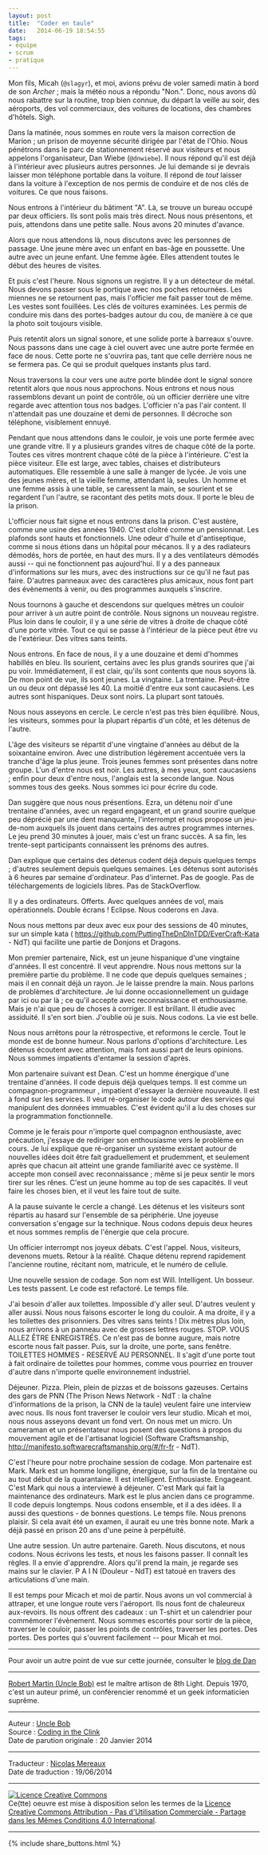 ```yaml
---
layout: post
title:  "Coder en taule"
date:   2014-06-19 18:54:55
tags:
- équipe
- scrum
- pratique
---
```

Mon fils, Micah (`@slagyr`), et moi, avions prévu de voler samedi matin à bord de son _Archer_ ; mais la météo nous a répondu "Non.". Donc, nous avons dû nous rabattre sur la routine, trop bien connue, du départ la veille au soir, des aéroports, des vol commerciaux, des voitures de locations, des chambres d'hôtels. Sigh.

Dans la matinée, nous sommes en route vers la maison correction de Marion ; un prison de moyenne sécurité dirigée par l'état de l'Ohio. Nous pénétrons dans le parc de stationnement réservé aux visiteurs et nous appelons l'organisateur, Dan Wiebe (`@dnwiebe`). Il nous répond qu'il est déjà à l'intérieur avec plusieurs autres personnes. Je lui demande si je devrais laisser mon téléphone portable dans la voiture. Il répond de _tout_ laisser dans la voiture à l'exception de nos permis de conduire et de nos clés de voitures. Ce que nous faisons.

Nous entrons à l'intérieur du bâtiment "A". Là, se trouve un bureau occupé par deux officiers. Ils sont polis mais très direct. Nous nous présentons, et puis, attendons dans une petite salle. Nous avons 20 minutes d'avance.

Alors que nous attendons là, nous discutons avec les personnes de passage. Une jeune mère avec un enfant en bas-âge en poussette. Une autre avec un jeune enfant. Une femme âgée. Elles attendent toutes le début des heures de visites.

Et puis c'est l'heure. Nous signons un registre. Il y a un détecteur de métal. Nous devons passer sous le portique avec nos poches retournées. Les miennes ne se retournent pas, mais l'officier me fait passer tout de même. Les vestes sont fouillées. Les clés de voitures examinées. Les permis de conduire mis dans des portes-badges autour du cou, de manière à ce que la photo soit toujours visible.

Puis retentit alors un signal sonore, et une solide porte à barreaux s'ouvre. Nous passons dans une cage à ciel ouvert avec une autre porte fermée en face de nous. Cette porte ne s'ouvrira pas, tant que celle derrière nous ne se fermera pas. Ce qui se produit quelques instants plus tard.

Nous traversons la cour vers une autre porte blindée dont le signal sonore retentit alors que nous nous approchons. Nous entrons et nous nous rassemblons devant un point de contrôle, où un officier derrière une vitre regarde avec attention tous nos badges. L'officier n'a pas l'air content. Il n'attendait pas une douzaine et demi de personnes. Il décroche son téléphone, visiblement ennuyé.

Pendant que nous attendons dans le couloir, je vois une porte fermée avec une grande vitre. Il y a plusieurs grandes vitres de chaque côté de la porte. Toutes ces vitres montrent chaque côté de la pièce à l'intérieure. C'est la pièce visiteur. Elle est large, avec tables, chaises et distributeurs automatiques. Elle ressemble à une salle à manger de lycée. Je vois une des jeunes mères, et la vieille femme, attendant là, seules. Un homme et une femme assis à une table, se caressent la main, se sourient et se regardent l'un l'autre, se racontant des petits mots doux. Il porte le bleu de la prison.

L'officier nous fait signe et nous entrons dans la prison. C'est austère, comme une usine des années 1940. C'est cloîtré comme un pensionnat. Les plafonds sont hauts et fonctionnels. Une odeur d'huile et d'antiseptique, comme si nous étions dans un hôpital pour mécanos. Il y a des radiateurs démodés, hors de portée, en haut des murs. Il y a des ventilateurs démodés aussi -- qui ne fonctionnent pas aujourd'hui. Il y a des panneaux d'informations sur les murs, avec des instructions sur ce qu'il ne faut pas faire. D'autres panneaux avec des caractères plus amicaux, nous font part des évènements à venir, ou des programmes auxquels s'inscrire.

Nous tournons à gauche et descendons sur quelques mètres un couloir pour arriver à un autre point de contrôle. Nous signons un nouveau registre. Plus loin dans le couloir, il y a une série de vitres à droite de chaque côté d'une porte vitrée. Tout ce qui se passe à l'intérieur de la pièce peut être vu de l'extérieur. Des vitres sans teints.

Nous entrons. En face de nous, il y a une douzaine et demi d'hommes habillés en bleu. Ils sourient, certains avec les plus grands sourires que j'ai pu voir. Immédiatement, il est clair, qu'ils sont contents que nous soyons là. De mon point de vue, ils sont jeunes. La vingtaine. La trentaine. Peut-être un ou deux ont dépassé les 40. La moitié d'entre eux sont caucasiens. Les autres sont hispaniques. Deux sont noirs. La plupart sont tatoués.

Nous nous asseyons en cercle. Le cercle n'est pas très bien équilibré. Nous, les visiteurs, sommes pour la plupart répartis d'un côté, et les détenus de l'autre.

L'âge des visiteurs se répartit d'une vingtaine d'années au début de la soixantaine environ. Avec une distribution légèrement accentuée vers la tranche d'âge la plus jeune. Trois jeunes femmes sont présentes dans notre groupe. L'un d'entre nous est noir. Les autres, à mes yeux, sont caucasiens ; enfin pour deux d'entre nous, l'anglais est la seconde langue. Nous sommes tous des geeks. Nous sommes ici pour écrire du code.

Dan suggère que nous nous présentions. Ezra, un détenu noir d'une trentaine d'années, avec un regard engageant, et un grand sourire quelque peu déprécié par une dent manquante, l'interrompt et nous propose un jeu-de-nom auxquels ils jouent dans certains des autres programmes internes. Le jeu prend 30 minutes à jouer, mais c'est un franc succès. A sa fin, les trente-sept participants connaissent les prénoms des autres.

Dan explique que certains des détenus codent déjà depuis quelques temps ; d'autres seulement depuis quelques semaines. Les détenus sont autorisés à 6 heures par semaine d'ordinateur. Pas d'internet. Pas de google. Pas de téléchargements de logiciels libres. Pas de StackOverflow.

Il y a des ordinateurs. Offerts. Avec quelques années de vol, mais opérationnels. Double écrans ! Eclipse. Nous coderons en Java.

Nous nous mettons par deux avec eux pour des sessions de 40 minutes, sur un simple kata ( https://github.com/PuttingTheDnDInTDD/EverCraft-Kata - NdT) qui facilite une partie de Donjons et Dragons.

Mon premier partenaire, Nick, est un jeune hispanique d'une vingtaine d'années. Il est concentré. Il veut apprendre. Nous nous mettons sur la première partie du problème. Il ne code que depuis quelques semaines ; mais il en connait déjà un rayon. Je le laisse prendre la main. Nous parlons de problèmes d'architecture. Je lui donne occasionnellement un guidage par ici ou par là ; ce qu'il accepte avec reconnaissance et enthousiasme. Mais je n'ai que peu de choses à corriger. Il est brillant. Il étudie avec assiduité. Il s'en sort bien. J'oublie où je suis. Nous codons. La vie est belle.

Nous nous arrêtons pour la rétrospective, et reformons le cercle. Tout le monde est de bonne humeur. Nous parlons d'options d'architecture. Les détenus écoutent avec attention, mais font aussi part de leurs opinions. Nous sommes impatients d'entamer la session d'après.

Mon partenaire suivant est Dean. C'est un homme énergique d'une trentaine d'années. Il code depuis déjà quelques temps. Il est comme un compagnon-programmeur , impatient d'essayer la dernière nouveauté. Il est à fond sur les services. Il veut ré-organiser le code autour des services qui manipulent des données immuables. C'est évident qu'il a lu des choses sur la programmation fonctionnelle.

Comme je le ferais pour n'importe quel compagnon enthousiaste, avec précaution, j'essaye  de rediriger son enthousiasme vers le problème en cours. Je lui explique que ré-organiser un système existant autour de nouvelles idées doit être fait graduellement et prudemment, et seulement après que chacun ait atteint une grande familiarité avec ce système. Il accepte  mon conseil avec reconnaissance ; même si je peux sentir le mors tirer sur les rênes. C'est un jeune homme au top de ses capacités. Il veut faire les choses bien, et il veut les faire tout de suite.

A la pause suivante le cercle a changé. Les détenus et les visiteurs sont répartis au hasard sur l'ensemble de sa périphérie. Une joyeuse conversation s'engage sur la technique. Nous codons depuis deux heures et nous sommes remplis de l'énergie que cela procure.

Un officier interrompt nos joyeux débats. C'est l'appel. Nous, visiteurs, devenons muets. Retour à la réalité. Chaque détenu reprend rapidement l'ancienne routine, récitant nom, matricule, et le numéro de cellule.

Une nouvelle session de codage. Son nom est Will. Intelligent. Un bosseur. Les tests passent. Le code est refactoré. Le temps file.

J'ai besoin d'aller aux toilettes. Impossible d'y aller seul. D'autres veulent y aller aussi. Nous nous faisons escorter le long du couloir. A ma droite, il y a les toilettes des prisonniers. Des vitres sans teints ! Dix mètres plus loin, nous arrivons à un panneau avec de grosses lettres rouges. STOP. VOUS ALLEZ ÊTRE ENREGISTRÉS. Ce n'est pas de bonne augure, mais notre escorte nous fait passer. Puis, sur la droite, une porte, sans fenêtre. TOILETTES HOMMES - RESERVÉ AU PERSONNEL. Il s'agit d'une porte tout à fait ordinaire de toilettes pour hommes, comme vous pourriez en trouver d'autre dans n'importe quelle environnement industriel.

Déjeuner. Pizza. Plein, plein de pizzas et de boissons gazeuses. Certains des gars de PNN (The Prison News Network - NdT : la chaîne d'informations de la prison, la CNN de la taule) veulent faire une interview avec nous. Ils nous font traverser le couloir vers leur studio. Micah et moi, nous nous asseyons devant un fond vert. On nous met un micro. Un cameraman et un présentateur nous posent des questions à propos du mouvement agile et de l'artisanat logiciel (Software Craftsmanship, http://manifesto.softwarecraftsmanship.org/#/fr-fr - NdT).

C'est l'heure pour notre prochaine session de codage. Mon partenaire est Mark. Mark est un homme longiligne, énergique, sur la fin de la trentaine ou au tout début de la quarantaine. Il est intelligent. Enthousiaste. Engageant. C'est Mark qui nous a interviewé à déjeuner. C'est Mark qui fait la maintenance des ordinateurs. Mark est le plus ancien dans ce programme. Il code depuis longtemps. Nous codons ensemble, et il a des idées. Il a aussi des questions - de bonnes questions. Le temps file. Nous prenons plaisir. Si cela avait été un examen, il aurait eu une très bonne note. Mark a déjà passé en prison 20 ans d'une peine à perpétuité.

Une autre session. Un autre partenaire. Gareth. Nous discutons, et nous codons. Nous écrivons les tests, et nous les faisons passer. Il connaît les règles. Il a envie d'apprendre. Alors qu'il prend la main, je regarde ses mains sur le clavier. P A I N (Douleur - NdT) est tatoué en travers des articulations d'une main.

Il est temps pour Micach et moi de partir. Nous avons un vol commercial à attraper, et une longue route vers l'aéroport. Ils nous font de chaleureux aux-revoirs. Ils nous offrent des cadeaux : un T-shirt et un calendrier pour commémorer l'évènement. Nous sommes escortés pour sortir de la pièce, traverser le couloir, passer les points de contrôles, traverser les portes. Des portes. Des portes qui s'ouvrent facilement -- pour Micah et moi.

---

Pour avoir un autre point de vue sur cette journée, consulter le [blog de Dan](http://javaguys.wordpress.com/2014/01/19/coding-in-the-clink-9-in-the-can-part-i/)

---

[Robert Martin (Uncle Bob)](http://www.8thlight.com/team/uncle-bob) est le maître artison de 8th Light. Depuis 1970, c'est un auteur primé, un conférencier renommé et un geek informaticien suprême.

---
Auteur : [Uncle Bob](http://www.8thlight.com/team/uncle-bob)  
Source : [Coding in the Clink](http://blog.8thlight.com/uncle-bob/2014/01/20/Marion_Correctional.html)  
Date de parution originale : 20 Janvier 2014  

---
Traducteur : [Nicolas Mereaux](http://www.les-traducteurs-agiles.org/traducteurs/)  
Date de traduction : 19/06/2014  

---

<a rel="license" href="http://creativecommons.org/licenses/by-nc-sa/4.0/"><img alt="Licence Creative Commons" style="border-width:0" src="http://i.creativecommons.org/l/by-nc-sa/4.0/88x31.png" /></a><br />Ce(tte) oeuvre est mise à disposition selon les termes de la <a rel="license" href="http://creativecommons.org/licenses/by-nc-sa/4.0/">Licence Creative Commons Attribution - Pas d'Utilisation Commerciale - Partage dans les Mêmes Conditions 4.0 International</a>.

---

{% include share_buttons.html %}
